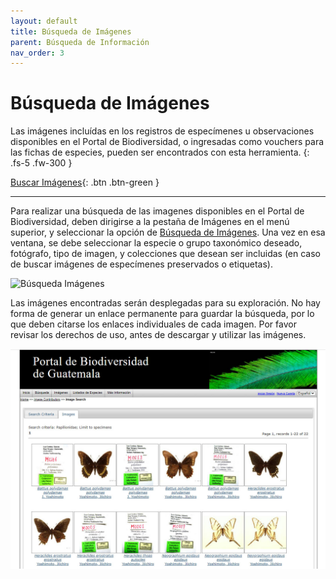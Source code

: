 ```yaml
---
layout: default
title: Búsqueda de Imágenes
parent: Búsqueda de Información
nav_order: 3
---
```


# Búsqueda de Imágenes

Las imágenes incluídas en los registros de especímenes u observaciones disponibles en el Portal de Biodiversidad, o ingresadas como vouchers para las fichas de especies, pueden ser encontrados con esta herramienta.
{: .fs-5 .fw-300 }

[Buscar Imágenes](https://biodiversidad.gt/portal/imagelib/search.php){: .btn .btn-green } 

---

Para realizar una búsqueda de las imagenes disponibles en el Portal de Biodiversidad, deben dirigirse a la pestaña de Imágenes en el menú superior, y seleccionar la opción de [Búsqueda de Imágenes](https://biodiversidad.gt/portal/imagelib/search.php). Una vez en esa ventana, se debe seleccionar la especie o grupo taxonómico deseado, fotógrafo, tipo de imagen, y colecciones que desean ser incluidas (en caso de buscar imágenes de especímenes preservados o etiquetas).

<img src="https://github.com/GuatemalaPortal/guatemalaportal.github.io/blob/main/static/portal/B%C3%BAsquedaImagenes.jpg?raw=true" alt="Búsqueda Imágenes">

Las imágenes encontradas serán desplegadas para su exploración.  No hay forma de generar un enlace permanente para guardar la búsqueda, por lo que deben citarse los enlaces individuales de cada imagen. Por favor revisar los derechos de uso, antes de descargar y utilizar las imágenes.

<img src="https://github.com/GuatemalaPortal/guatemalaportal.github.io/blob/main/static/portal/ResultadosImagenes.jpg?raw=true" alt="Resultado Imágenes">

